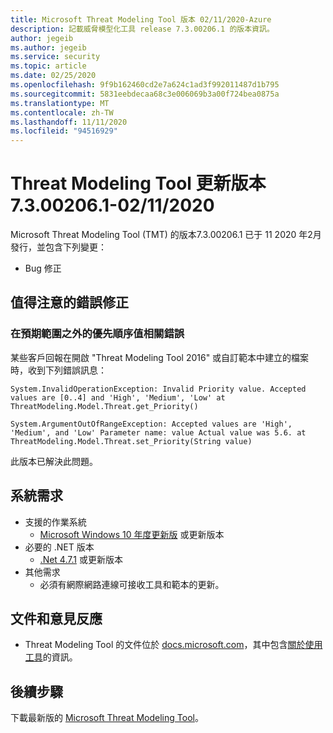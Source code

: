 ```yaml
---
title: Microsoft Threat Modeling Tool 版本 02/11/2020-Azure
description: 記載威脅模型化工具 release 7.3.00206.1 的版本資訊。
author: jegeib
ms.author: jegeib
ms.service: security
ms.topic: article
ms.date: 02/25/2020
ms.openlocfilehash: 9f9b162460cd2e7a624c1ad3f992011487d1b795
ms.sourcegitcommit: 5831eebdecaa68c3e006069b3a00f724bea0875a
ms.translationtype: MT
ms.contentlocale: zh-TW
ms.lasthandoff: 11/11/2020
ms.locfileid: "94516929"
---
```

# <a name="threat-modeling-tool-update-release-73002061---02112020"></a>Threat Modeling Tool 更新版本 7.3.00206.1-02/11/2020

Microsoft Threat Modeling Tool (TMT) 的版本7.3.00206.1 已于 11 2020 年2月發行，並包含下列變更：

- Bug 修正

## <a name="notable-bug-fixes"></a>值得注意的錯誤修正

### <a name="errors-related-to-priority-values-outside-of-the-expected-ranges"></a>在預期範圍之外的優先順序值相關錯誤

某些客戶回報在開啟 "Threat Modeling Tool 2016" 或自訂範本中建立的檔案時，收到下列錯誤訊息：

```output
System.InvalidOperationException: Invalid Priority value. Accepted values are [0..4] and 'High', 'Medium', 'Low' at ThreatModeling.Model.Threat.get_Priority()

System.ArgumentOutOfRangeException: Accepted values are 'High', 'Medium', and 'Low' Parameter name: value Actual value was 5.6. at ThreatModeling.Model.Threat.set_Priority(String value)
```

此版本已解決此問題。

## <a name="system-requirements"></a>系統需求

- 支援的作業系統
  - [Microsoft Windows 10 年度更新版](https://blogs.windows.com/windowsexperience/2016/08/02/how-to-get-the-windows-10-anniversary-update/#HTkoK5Zdv0g2F2Zq.97) 或更新版本
- 必要的 .NET 版本
  - [.Net 4.7.1](https://go.microsoft.com/fwlink/?LinkId=863262) 或更新版本
- 其他需求
  - 必須有網際網路連線可接收工具和範本的更新。

## <a name="documentation-and-feedback"></a>文件和意見反應

- Threat Modeling Tool 的文件位於 [docs.microsoft.com](./threat-modeling-tool.md)，其中包含[關於使用工具](./threat-modeling-tool-getting-started.md)的資訊。

## <a name="next-steps"></a>後續步驟

下載最新版的 [Microsoft Threat Modeling Tool](https://aka.ms/threatmodelingtool)。